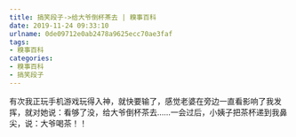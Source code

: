 ```yaml
---
title: 搞笑段子->给大爷倒杯茶去 | 糗事百科
date: 2019-11-24 09:33:10
urlname: 0de09712e0ab2478a9625ecc70ae3faf
tags: 
- 糗事百科
categories:
- 糗事百科
- 搞笑段子
---
```

有次我正玩手机游戏玩得入神，就快要输了，感觉老婆在旁边一直看影响了我发挥，就对她说：看够了没，给大爷倒杯茶去……一会过后，小姨子把茶杯递到我鼻尖，说：大爷喝茶！！


